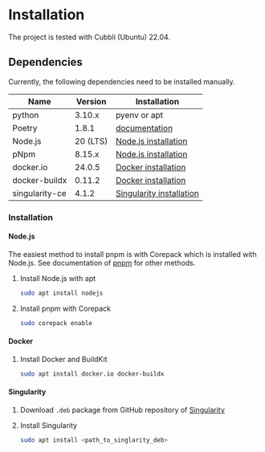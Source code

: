 # Installation

The project is tested with Cubbli (Ubuntu) 22.04.

## Dependencies

Currently, the following dependencies need to be installed manually.

|Name|Version|Installation|
|-|-|-|
|python|3.10.x|pyenv or apt|
|Poetry|1.8.1|[documentation](https://python-poetry.org/docs/#installation)|
|Node.js|20 (LTS)|[Node.js installation](#nodejs)|
|pNpm|8.15.x|[Node.js installation](#nodejs)|
|docker.io|24.0.5|[Docker installation](#docker)|
|docker-buildx|0.11.2|[Docker installation](#docker)|
|singularity-ce|4.1.2|[Singularity installation](#singularity)|

### Installation

#### Node.js

The easiest method to install pnpm is with Corepack which is installed with Node.js.
See documentation of [pnpm](https://pnpm.io/installation) for other methods.

1. Install Node.js with apt

   ```sh
   sudo apt install nodejs
   ```

2. Install pnpm with Corepack

   ```sh
   sudo corepack enable
   ```

#### Docker

1. Install Docker and BuildKit

   ```sh
   sudo apt install docker.io docker-buildx
   ```

#### Singularity

1. Download `.deb` package from GitHub repository of [Singularity](https://github.com/sylabs/singularity/releases/latest)
2. Install Singularity

   ```sh
   sudo apt install <path_to_singlarity_deb>
   ```
